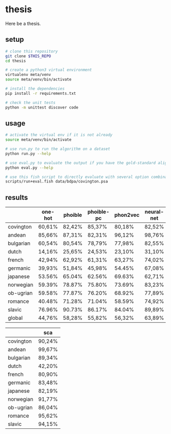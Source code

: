 # thesis

Here be a thesis.


## setup

```bash
# clone this repository
git clone $THIS_REPO
cd thesis

# create a python3 virtual environment
virtualenv meta/venv
source meta/venv/bin/activate

# install the dependencies
pip install -r requirements.txt

# check the unit tests
python -m unittest discover code
```


## usage

```bash
# activate the virtual env if it is not already
source meta/venv/bin/activate

# use run.py to run the algorithm on a dataset
python run.py --help

# use eval.py to evaluate the output if you have the gold-standard alignments
python eval.py --help

# use this fish script to directly evaluate with several option combinations
scripts/run+eval.fish data/bdpa/covington.psa
```


## results

|           | one-hot | phoible | phoible-pc | phon2vec | neural-net |
|-----------|---------|---------|------------|----------|------------|
| covington |  60,61% |  82,42% |     85,37% |   80,18% |     82,52% |
| andean    |  85,66% |  87,31% |     82,31% |   96,12% |     98,76% |
| bulgarian |  60,54% |  80,54% |     78,79% |   77,98% |     82,55% |
| dutch     |  14,16% |  25,65% |     24,53% |   23,10% |     31,10% |
| french    |  42,94% |  62,92% |     61,31% |   63,27% |     74,02% |
| germanic  |  39,93% |  51,84% |     45,98% |   54.45% |     67,08% |
| japanese  |  53.56% |  65.04% |     62.56% |   69.63% |     62,71% |
| norwegian |  59.39% |  78.87% |     75.80% |   73.69% |     83,23% |
| ob-ugrian |  59.58% |  77.87% |     76.20% |   68.92% |     77,89% |
| romance   |  40.48% |  71.28% |     71.04% |   58.59% |     74,92% |
| slavic    |  76.96% |  90.73% |     86.17% |   84.04% |     89,89% |
| global    |  44,76% |  58,28% |     55,82% |   56,32% |     63,89% |

|           |     sca |
|-----------|---------|
| covington |  90,24% |
| andean    |  99,67% |
| bulgarian |  89,34% |
| dutch     |  42,20% |
| french    |  80,90% |
| germanic  |  83,48% |
| japanese  |  82,19% |
| norwegian |  91,77% |
| ob-ugrian |  86,04% |
| romance   |  95,62% |
| slavic    |  94,15% |

